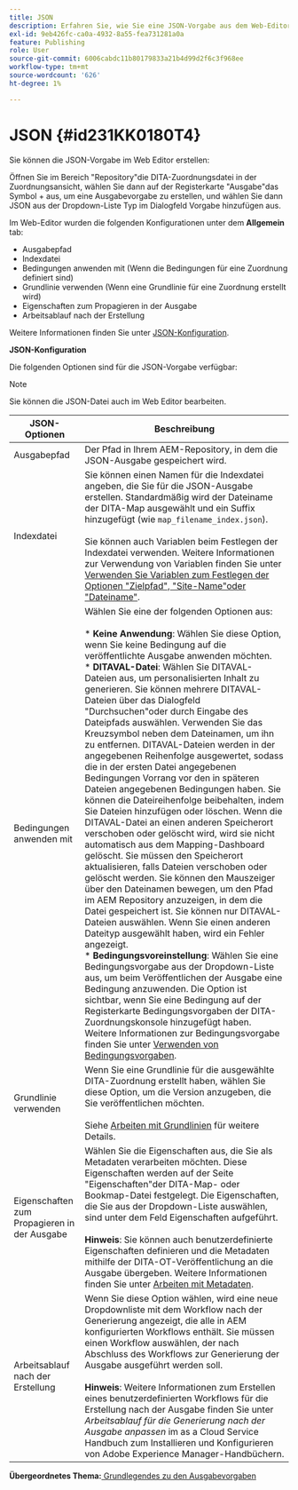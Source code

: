 ```yaml
---
title: JSON
description: Erfahren Sie, wie Sie eine JSON-Vorgabe aus dem Web-Editor und dem Map-Dashboard erstellen. Konfigurieren Sie die JSON-Ausgabevorgabe in AEM Handbüchern.
exl-id: 9eb426fc-ca0a-4932-8a55-fea731281a0a
feature: Publishing
role: User
source-git-commit: 6006cabdc11b80179833a21b4d99d2f6c3f968ee
workflow-type: tm+mt
source-wordcount: '626'
ht-degree: 1%

---
```


# JSON {#id231KK0180T4}

Sie können die JSON-Vorgabe im Web Editor erstellen:

Öffnen Sie im Bereich &quot;Repository&quot;die DITA-Zuordnungsdatei in der Zuordnungsansicht, wählen Sie dann auf der Registerkarte &quot;Ausgabe&quot;das Symbol + aus, um eine Ausgabevorgabe zu erstellen, und wählen Sie dann JSON aus der Dropdown-Liste Typ im Dialogfeld Vorgabe hinzufügen aus.

Im Web-Editor wurden die folgenden Konfigurationen unter dem **Allgemein** tab:

- Ausgabepfad
- Indexdatei
- Bedingungen anwenden mit \(Wenn die Bedingungen für eine Zuordnung definiert sind\)
- Grundlinie verwenden \(Wenn eine Grundlinie für eine Zuordnung erstellt wird\)
- Eigenschaften zum Propagieren in der Ausgabe
- Arbeitsablauf nach der Erstellung

Weitere Informationen finden Sie unter [JSON-Konfiguration](#id231KJA00REJ).


**JSON-Konfiguration**

Die folgenden Optionen sind für die JSON-Vorgabe verfügbar:

>[!NOTE]
>
> Sie können die JSON-Datei auch im Web Editor bearbeiten.

| JSON-Optionen | Beschreibung |
| --- | --- |
| Ausgabepfad | Der Pfad in Ihrem AEM-Repository, in dem die JSON-Ausgabe gespeichert wird. |
| Indexdatei | Sie können einen Namen für die Indexdatei angeben, die Sie für die JSON-Ausgabe erstellen. Standardmäßig wird der Dateiname der DITA-Map ausgewählt und ein Suffix hinzugefügt (wie `map_filename_index.json`).<br><br>Sie können auch Variablen beim Festlegen der Indexdatei verwenden. Weitere Informationen zur Verwendung von Variablen finden Sie unter [Verwenden Sie Variablen zum Festlegen der Optionen &quot;Zielpfad&quot;, &quot;Site-Name&quot;oder &quot;Dateiname&quot;](generate-output-use-variables.md#id18BUG70K05Z). |
| Bedingungen anwenden mit | Wählen Sie eine der folgenden Optionen aus:<br><br>* **Keine Anwendung**: Wählen Sie diese Option, wenn Sie keine Bedingung auf die veröffentlichte Ausgabe anwenden möchten.<br>* **DITAVAL-Datei**: Wählen Sie DITAVAL-Dateien aus, um personalisierten Inhalt zu generieren. Sie können mehrere DITAVAL-Dateien über das Dialogfeld &quot;Durchsuchen&quot;oder durch Eingabe des Dateipfads auswählen. Verwenden Sie das Kreuzsymbol neben dem Dateinamen, um ihn zu entfernen. DITAVAL-Dateien werden in der angegebenen Reihenfolge ausgewertet, sodass die in der ersten Datei angegebenen Bedingungen Vorrang vor den in späteren Dateien angegebenen Bedingungen haben. Sie können die Dateireihenfolge beibehalten, indem Sie Dateien hinzufügen oder löschen. Wenn die DITAVAL-Datei an einen anderen Speicherort verschoben oder gelöscht wird, wird sie nicht automatisch aus dem Mapping-Dashboard gelöscht. Sie müssen den Speicherort aktualisieren, falls Dateien verschoben oder gelöscht werden. Sie können den Mauszeiger über den Dateinamen bewegen, um den Pfad im AEM Repository anzuzeigen, in dem die Datei gespeichert ist. Sie können nur DITAVAL-Dateien auswählen. Wenn Sie einen anderen Dateityp ausgewählt haben, wird ein Fehler angezeigt.<br>* **Bedingungsvoreinstellung**: Wählen Sie eine Bedingungsvorgabe aus der Dropdown-Liste aus, um beim Veröffentlichen der Ausgabe eine Bedingung anzuwenden. Die Option ist sichtbar, wenn Sie eine Bedingung auf der Registerkarte Bedingungsvorgaben der DITA-Zuordnungskonsole hinzugefügt haben. Weitere Informationen zur Bedingungsvorgabe finden Sie unter [Verwenden von Bedingungsvorgaben](generate-output-use-condition-presets.md#id1825FL004PN). |
| Grundlinie verwenden | Wenn Sie eine Grundlinie für die ausgewählte DITA-Zuordnung erstellt haben, wählen Sie diese Option, um die Version anzugeben, die Sie veröffentlichen möchten.<br><br>Siehe [Arbeiten mit Grundlinien](generate-output-use-baseline-for-publishing.md#id1825FI0J0PF) für weitere Details. |
| Eigenschaften zum Propagieren in der Ausgabe | Wählen Sie die Eigenschaften aus, die Sie als Metadaten verarbeiten möchten. Diese Eigenschaften werden auf der Seite &quot;Eigenschaften&quot;der DITA-Map- oder Bookmap-Datei festgelegt. Die Eigenschaften, die Sie aus der Dropdown-Liste auswählen, sind unter dem Feld Eigenschaften aufgeführt.<br><br>**Hinweis**: Sie können auch benutzerdefinierte Eigenschaften definieren und die Metadaten mithilfe der DITA-OT-Veröffentlichung an die Ausgabe übergeben. Weitere Informationen finden Sie unter [Arbeiten mit Metadaten](metadata-dita.md#id21BJ00QD0XA). |
| Arbeitsablauf nach der Erstellung | Wenn Sie diese Option wählen, wird eine neue Dropdownliste mit dem Workflow nach der Generierung angezeigt, die alle in AEM konfigurierten Workflows enthält. Sie müssen einen Workflow auswählen, der nach Abschluss des Workflows zur Generierung der Ausgabe ausgeführt werden soll.<br><br>**Hinweis**: Weitere Informationen zum Erstellen eines benutzerdefinierten Workflows für die Erstellung nach der Ausgabe finden Sie unter _Arbeitsablauf für die Generierung nach der Ausgabe anpassen_ im as a Cloud Service Handbuch zum Installieren und Konfigurieren von Adobe Experience Manager-Handbüchern. |

**Übergeordnetes Thema:**[ Grundlegendes zu den Ausgabevorgaben](generate-output-understand-presets.md)
